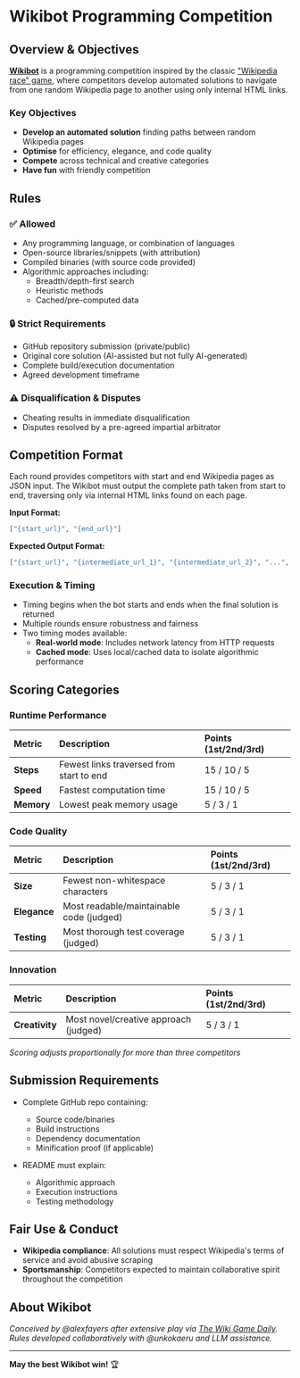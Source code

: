# Wikibot Programming Competition

## Overview & Objectives

**[Wikibot](https://github.com/alexfayers/wikibot)** is a programming competition inspired by the classic ["Wikipedia race" game](https://en.wikipedia.org/wiki/Wikipedia:Wiki_Game), where competitors develop automated solutions to navigate from one random Wikipedia page to another using only internal HTML links.

### Key Objectives

- **Develop an automated solution** finding paths between random Wikipedia pages
- **Optimise** for efficiency, elegance, and code quality
- **Compete** across technical and creative categories
- **Have fun** with friendly competition

## Rules

### ✅ Allowed

- Any programming language, or combination of languages
- Open-source libraries/snippets (with attribution)
- Compiled binaries (with source code provided)
- Algorithmic approaches including:
	- Breadth/depth-first search
	- Heuristic methods
	- Cached/pre-computed data

### 🔒 Strict Requirements

- GitHub repository submission (private/public)
- Original core solution (AI-assisted but not fully AI-generated)
- Complete build/execution documentation
- Agreed development timeframe

### ⚠️ Disqualification & Disputes

- Cheating results in immediate disqualification
- Disputes resolved by a pre-agreed impartial arbitrator

## Competition Format

Each round provides competitors with start and end Wikipedia pages as JSON input. The Wikibot must output the complete path taken from start to end, traversing only via internal HTML links found on each page.

**Input Format:**

```json
["{start_url}", "{end_url}"]
```

**Expected Output Format:**

```json
["{start_url}", "{intermediate_url_1}", "{intermediate_url_2}", "...", "{end_url}"]
```

### Execution & Timing

- Timing begins when the bot starts and ends when the final solution is returned
- Multiple rounds ensure robustness and fairness
- Two timing modes available:
	- **Real-world mode**: Includes network latency from HTTP requests
	- **Cached mode**: Uses local/cached data to isolate algorithmic performance

## Scoring Categories

### Runtime Performance

| Metric | Description | Points (1st/2nd/3rd) |
| :-- | :-- | :-- |
| **Steps** | Fewest links traversed from start to end | 15 / 10 / 5 |
| **Speed** | Fastest computation time | 15 / 10 / 5 |
| **Memory** | Lowest peak memory usage | 5 / 3 / 1 |

### Code Quality

| Metric | Description | Points (1st/2nd/3rd) |
| :-- | :-- | :-- |
| **Size** | Fewest non-whitespace characters | 5 / 3 / 1 |
| **Elegance** | Most readable/maintainable code (judged) | 5 / 3 / 1 |
| **Testing** | Most thorough test coverage (judged) | 5 / 3 / 1 |

### Innovation

| Metric | Description | Points (1st/2nd/3rd) |
| :-- | :-- | :-- |
| **Creativity** | Most novel/creative approach (judged) | 5 / 3 / 1 |

*Scoring adjusts proportionally for more than three competitors*

## Submission Requirements

- Complete GitHub repo containing:
	- Source code/binaries
	- Build instructions
	- Dependency documentation
	- Minification proof (if applicable)
  
- README must explain:
	- Algorithmic approach
	- Execution instructions
	- Testing methodology

## Fair Use & Conduct

- **Wikipedia compliance**: All solutions must respect Wikipedia's terms of service and avoid abusive scraping
- **Sportsmanship**: Competitors expected to maintain collaborative spirit throughout the competition

## About Wikibot

*Conceived by @alexfayers after extensive play via [The Wiki Game Daily](https://www.thewikigamedaily.com/). Rules developed collaboratively with @unkokaeru and LLM assistance.*

---

**May the best Wikibot win!** 🏆
